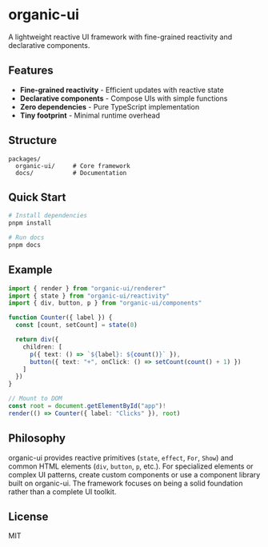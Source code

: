 # organic-ui

A lightweight reactive UI framework with fine-grained reactivity and declarative components.

## Features

- **Fine-grained reactivity** - Efficient updates with reactive state
- **Declarative components** - Compose UIs with simple functions
- **Zero dependencies** - Pure TypeScript implementation
- **Tiny footprint** - Minimal runtime overhead

## Structure

```
packages/
  organic-ui/     # Core framework
  docs/           # Documentation
```

## Quick Start

```bash
# Install dependencies
pnpm install

# Run docs
pnpm docs
```

## Example

```typescript
import { render } from "organic-ui/renderer"
import { state } from "organic-ui/reactivity"
import { div, button, p } from "organic-ui/components"

function Counter({ label }) {
  const [count, setCount] = state(0)

  return div({
    children: [
      p({ text: () => `${label}: ${count()}` }),
      button({ text: "+", onClick: () => setCount(count() + 1) })
    ]
  })
}

// Mount to DOM
const root = document.getElementById("app")!
render(() => Counter({ label: "Clicks" }), root)
```

## Philosophy

organic-ui provides reactive primitives (`state`, `effect`, `For`, `Show`) and common HTML elements (`div`, `button`, `p`, etc.). For specialized elements or complex UI patterns, create custom components or use a component library built on organic-ui. The framework focuses on being a solid foundation rather than a complete UI toolkit.

## License

MIT
